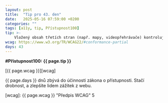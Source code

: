 ```yaml
---
layout: post
title:  "Tip pro 43. den"
date:   2025-05-16 07:59:00 +0200
categories: ""
tags: [a11y, tip, Přístupnost100]
tip: >- 
    Vložený obsah třetích stran (např. mapy, videopřehrávače) kontrolujte z hlediska přístupnosti – pokud není přístupný, nabídněte alternativu (popis cesty, odkaz na video s titulky apod.).
wcag: https://www.w3.org/TR/WCAG22/#conformance-partial
days: 43
---
```

**#Přístupnost100: {{ page.tip }}**

[{{ page.wcag }}][wcag]

{{ page.days }} dnů zbývá do účinnosti zákona o přístupnosti. Stačí drobnost, a zlepšíte lidem zážitek z webu.

[wcag]: {{ page.wcag }} "Předpis WCAG"
5